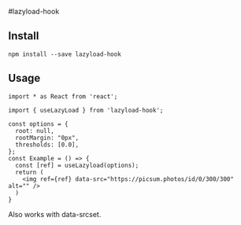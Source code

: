#lazyload-hook

## Install
```
npm install --save lazyload-hook
```

## Usage

```
import * as React from 'react';

import { useLazyLoad } from 'lazyload-hook';

const options = {
  root: null,
  rootMargin: "0px",
  thresholds: [0.0],
};
const Example = () => {
  const [ref] = useLazyload(options);
  return (
    <img ref={ref} data-src="https://picsum.photos/id/0/300/300" alt="" />
  )
}
```

Also works with data-srcset.
